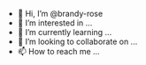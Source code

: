 - 👋 Hi, I’m @brandy-rose
- 👀 I’m interested in ...
- 🌱 I’m currently learning ...
- 💞️ I’m looking to collaborate on ...
- 📫 How to reach me ...

<!---
brandy-rose/brandy-rose is a ✨ special ✨ repository because its `README.md` (this file) appears on your GitHub profile.
You can click the Preview link to take a look at your changes.
--->
